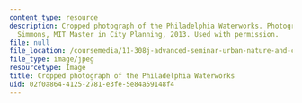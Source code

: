 ```yaml
---
content_type: resource
description: Cropped photograph of the Philadelphia Waterworks. Photograph by Erica
  Simmons, MIT Master in City Planning, 2013. Used with permission.
file: null
file_location: /coursemedia/11-308j-advanced-seminar-urban-nature-and-city-design-fall-2012/02f0a86441252781e3fe5e84a59148f4_11-308jf12-th.jpg
file_type: image/jpeg
resourcetype: Image
title: Cropped photograph of the Philadelphia Waterworks
uid: 02f0a864-4125-2781-e3fe-5e84a59148f4
---
```

